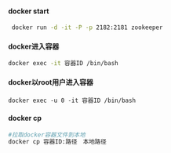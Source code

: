 #### docker start

```bash
 docker run -d -it -P -p 2182:2181 zookeeper
```

#### docker进入容器

```bash
docker exec -it 容器ID /bin/bash
```

#### docker以root用户进入容器
```bash容器ID
docker exec -u 0 -it 容器ID /bin/bash
```

#### docker cp

```bash
#拉取docker容器文件到本地
docker cp 容器ID:路径　本地路径
```